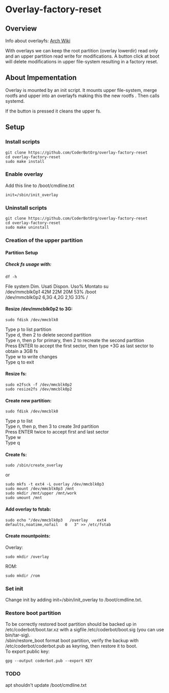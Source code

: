 # Overlay-factory-reset
## Overview
Info about overlayfs: [Arch Wiki](https://wiki.archlinux.org/index.php/Overlay_filesystem)

With overlays we can keep the root partition (overlay lowerdir) read only and an upper partition read write for modifications.
A button click at boot will delete modifications in upper file-system resulting in a factory reset.

## About Impementation
Overlay is mounted by an init script. It mounts upper file-system, merge rootfs and upper into an overlayfs making this the new rootfs . Then calls systemd.

If the button is pressed it cleans the upper fs.

## Setup
### Install scripts
```
git clone https://github.com/CoderBotOrg/overlay-factory-reset
cd overlay-factory-reset
sudo make install
```

### Enable overlay
Add this line to /boot/cmdline.txt
```
init=/sbin/init_overlay
```

### Uninstall scripts
```
git clone https://github.com/CoderBotOrg/overlay-factory-reset
cd overlay-factory-reset
sudo make uninstall
```

### Creation of the upper partition
#### Partition Setup
##### Check fs usage with:  
```
df -h
```
File system Dim. Usati Dispon. Uso% Montato su  
/dev/mmcblk0p1              42M   22M     20M  53% /boot  
/dev/mmcblk0p2             6,3G  4,2G    2,1G  33% /  

#### Resize /dev/mmcblk0p2 to 3G:
```
sudo fdisk /dev/mmcblk0
```
Type p to list partition  
Type d, then 2 to delete second partition  
Type n, then p for primary, then 2 to recreate the second partition  
Press ENTER to accept the first sector, then type +3G as last sector to obtain a 3GB fs  
Type w to write changes  
Type q to exit  

#### Resize fs:  
```
sudo e2fsck -f /dev/mmcblk0p2
sudo resize2fs /dev/mmcblk0p2
```

#### Create new partition:  
```
sudo fdisk /dev/mmcblk0
```
Type p to list  
Type n, then p, then 3 to create 3rd partition  
Press ENTER twice to accept first and last sector  
Type w  
Type q  

#### Create fs:  
```
sudo /sbin/create_overlay
```
or  
```
sudo mkfs -t ext4 -L overlay /dev/mmcblk0p3
sudo mount /dev/mmcblk0p3 /mnt
sudo mkdir /mnt/upper /mnt/work
sudo umount /mnt
```
#### Add overlay to fstab:
```
sudo echo "/dev/mmcblk0p3	/overlay	ext4	defaults,noatime,nofail	  0	  3" >> /etc/fstab
```

#### Create mountpoints:
Overlay:
```
sudo mkdir /overlay
```
ROM:
```
sudo mkdir /rom
```

### Set init
Change init by adding init=/sbin/init_overlay to /boot/cmdline.txt.

### Restore boot partition
To be correctly restored boot partition should be backed up in /etc/coderbot/boot.tar.xz with a sigfile /etc/coderbot/boot.sig (you can use bin/tar-sig).  
/sbin/restore_boot format boot partition, verify the backup with /etc/coderbot/coderbot.pub as keyring, then restore it to boot.  
To export public key:
```
gpg --output coderbot.pub --export KEY
```

### TODO
apt shouldn't update /boot/cmdline.txt
